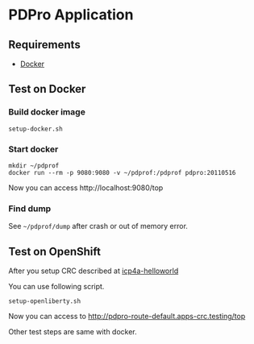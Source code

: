 # PDPro Application

## Requirements

- [Docker](https://www.docker.com/)

## Test on Docker

### Build docker image

```
setup-docker.sh
```

### Start docker 
```
mkdir ~/pdprof
docker run --rm -p 9080:9080 -v ~/pdprof:/pdprof pdpro:20110516
```

Now you can access http://localhost:9080/top

### Find dump

See `~/pdprof/dump` after crash or out of memory error.


## Test on OpenShift

After you setup CRC described at [icp4a-helloworld](https://github.com/pdprof/icp4a-helloworld)

You can use following script. 
```
setup-openliberty.sh
```

Now you can access to http://pdpro-route-default.apps-crc.testing/top

Other test steps are same with docker.
